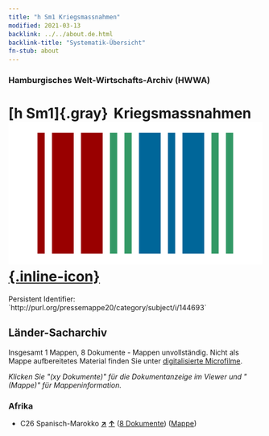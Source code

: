 ```yaml
---
title: "h Sm1 Kriegsmassnahmen"
modified: 2021-03-13
backlink: ../../about.de.html
backlink-title: "Systematik-Übersicht"
fn-stub: about
---
```


### Hamburgisches Welt-Wirtschafts-Archiv (HWWA)

# [h Sm1]{.gray}&#8201; Kriegsmassnahmen &#160; [![Wikidata](/images/Wikidata-logo.svg "Wikidata"){.inline-icon}](http://www.wikidata.org/entity/Q104700073)

<div class="hint">Persistent Identifier: `http://purl.org/pressemappe20/category/subject/i/144693`</div>







## Länder-Sacharchiv




Insgesamt 1 Mappen, 8 Dokumente - Mappen unvollständig.
Nicht als Mappe aufbereitetes Material finden Sie unter [digitalisierte Microfilme](/film/h1_sh.de.html).

_Klicken Sie "(xy Dokumente)" für die Dokumentanzeige im Viewer und "(Mappe)" für Mappeninformation._




### Afrika

- C26 Spanisch-Marokko [**&nearr;**](../../../geo/i/141359/about.de.html "Spanisch-Marokko (alle Mappen)") [**&uarr;**](../../../geo/about.de.html#C26 "Ländersystematik") (<a href="https://pm20.zbw.eu/iiifview/folder/sh/141359,144693" title="über: Spanisch-Marokko : Kriegsmassnahmen" target="_blank">8 Dokumente</a>) ([Mappe](../../../../folder/sh/1413xx/141359/1446xx/144693/about.de.html))








